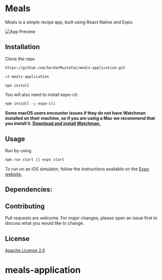 # Meals

Meals is a simple recipe app, built using React Native and Expo.

![App Preview](assets/recipes.gif)

## Installation

Clone the repo

```bash
https://github.com/SerdarMustafa1/meals-application.git
```

```bash
cd meals-application
```

```bash
npm install
```

You will also need to install expo-cli:

```bash
npm install -g expo-cli
```

**Some macOS users encounter issues if they do not have Watchman installed on their machine, so if you are using a Mac we recommend that you install it. [Download and install Watchman.](https://facebook.github.io/watchman/docs/install.html)**

## Usage

Run by using

```bash
npm run start || expo start
```

To run on an iOS simulator, follow the instructions available on the [Expo website.](https://docs.expo.io/versions/v36.0.0/workflow/ios-simulator/)

## Dependencies:

## Contributing

Pull requests are welcome. For major changes, please open an issue first to discuss what you would like to change.

## License

[Apache License 2.0](https://opensource.org/licenses/Apache-2.0)

# meals-application
